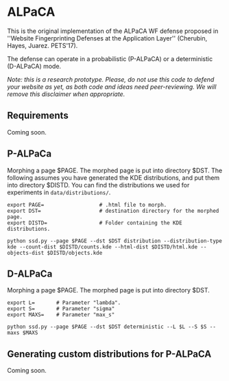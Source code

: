 # ALPaCA

This is the original implementation of the ALPaCA WF defense
proposed in ''Website Fingerprinting Defenses at the Application Layer''
(Cherubin, Hayes, Juarez. PETS'17).

The defense can operate in a probabilistic (P-ALPaCA) or
a deterministic (D-ALPaCA) mode.

_Note: this is a research prototype. Please, do not use this code
to defend your website as yet, as both code and ideas need peer-reviewing.
We will remove this disclaimer when appropriate._

## Requirements
Coming soon.

## P-ALPaCa
Morphing a page $PAGE.
The morphed page is put into directory $DST.
The following assumes you have generated the KDE distributions,
and put them into directory $DISTD.
You can find the distributions we used for experiments in ``data/distributions/``.

    export PAGE=                  # .html file to morph.
    export DST=                   # destination directory for the morphed page.
    export DISTD=                 # Folder containing the KDE distributions.
    
    python ssd.py --page $PAGE --dst $DST distribution --distribution-type kde --count-dist $DISTD/counts.kde --html-dist $DISTD/html.kde --objects-dist $DISTD/objects.kde
    

## D-ALPaCa
Morphing a page $PAGE.
The morphed page is put into directory $DST.

    export L=       # Parameter "lambda".
    export S=       # Parameter "sigma"
    export MAXS=    # Parameter "max_s"
    
    python ssd.py --page $PAGE --dst $DST deterministic --L $L --S $S --maxs $MAXS

## Generating custom distributions for P-ALPaCA
Coming soon.
